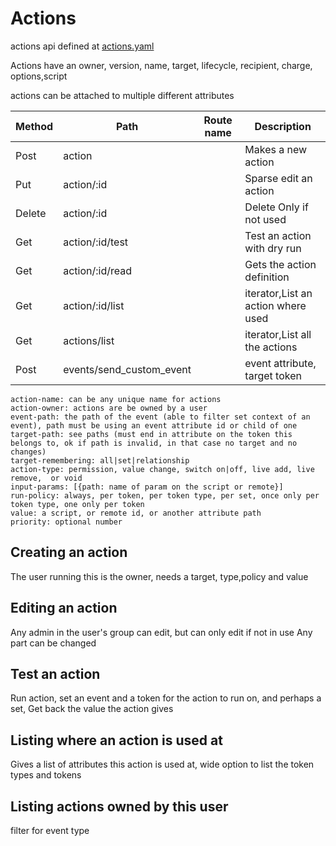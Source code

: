 # Actions

actions api defined at [actions.yaml](../../api-docs/actions.yaml)

Actions have an owner, version, name, target, lifecycle, recipient, charge, options,script

actions can be attached to multiple different attributes

| Method | Path                     | Route name | Description                        |
|--------|--------------------------|------------|------------------------------------|
| Post   | action                   |            | Makes a new action                 |
| Put    | action/:id               |            | Sparse edit an action              |
| Delete | action/:id               |            | Delete Only if not used            |
| Get    | action/:id/test          |            | Test an action with dry run        |
| Get    | action/:id/read          |            | Gets the action definition         |
| Get    | action/:id/list          |            | iterator,List an action where used |
| Get    | actions/list             |            | iterator,List all the actions      |
| Post   | events/send_custom_event |            | event attribute, target token      |

    action-name: can be any unique name for actions
    action-owner: actions are be owned by a user
    event-path: the path of the event (able to filter set context of an event), path must be using an event attribute id or child of one
    target-path: see paths (must end in attribute on the token this belongs to, ok if path is invalid, in that case no target and no changes)
    target-remembering: all|set|relationship
    action-type: permission, value change, switch on|off, live add, live remove,  or void 
    input-params: [{path: name of param on the script or remote}]
    run-policy: always, per token, per token type, per set, once only per token type, one only per token
    value: a script, or remote id, or another attribute path
    priority: optional number


## Creating an action
The user running this is the owner,
needs a target, type,policy and value



## Editing an action

Any admin in the user's group can edit, but can only edit if not in use
Any part can be changed

## Test an action
Run action, set an event and a token for the action to run on, and perhaps a set,
Get back the value the action gives


## Listing where an action is used at

Gives a list of attributes this action is used at, wide option to list the token types and tokens

## Listing actions owned by this user

filter for event type